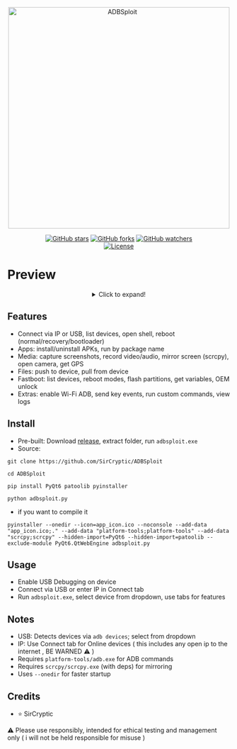 <p align="center">
  <a href="https://github.com/SirCryptic">
    <img src="https://github.com/user-attachments/assets/aa180c93-a181-491e-a65f-7f66509681c8" alt="ADBSploit" width="500" 
    onmouseover="this.style.transform='scale(1.05)'; this.style.opacity='0.8';" 
    onmouseout="this.style.transform='scale(1)'; this.style.opacity='1';">
  </a>

  <p align="center">
  <a href="https://github.com/sircryptic/ADBSploit/stargazers"><img src="https://img.shields.io/github/stars/sircryptic/ADBSploit.svg" alt="GitHub stars"></a>
  <a href="https://github.com/sircryptic/ADBSploit/network"><img src="https://img.shields.io/github/forks/sircryptic/ADBSploit.svg" alt="GitHub forks"></a>
  <a href="https://github.com/sircryptic/ADBSploit/watchers"><img src="https://img.shields.io/github/watchers/sircryptic/ADBSploit.svg" alt="GitHub watchers"></a>
      <br>
    <a href="https://github.com/SirCryptic/ADBSploit/blob/main/LICENSE"><img src="https://img.shields.io/badge/license-MIT-green.svg" alt="License"></a>
</p>
<h1 align="left">Preview</h1>

<center>

<details>
  <summary>Click to expand!</summary>
  
![adbsploit](https://github.com/user-attachments/assets/c068715e-faaf-4f5c-bebe-2d6efe642fb5)
  
</details>


</center>

## Features
- Connect via IP or USB, list devices, open shell, reboot (normal/recovery/bootloader)
- Apps: install/uninstall APKs, run by package name
- Media: capture screenshots, record video/audio, mirror screen (scrcpy), open camera, get GPS
- Files: push to device, pull from device
- Fastboot: list devices, reboot modes, flash partitions, get variables, OEM unlock
- Extras: enable Wi-Fi ADB, send key events, run custom commands, view logs

## Install
- Pre-built: Download [release](https://github.com/SirCryptic/ADBSploit/releases), extract folder, run `adbsploit.exe`
- Source:
```
git clone https://github.com/SirCryptic/ADBSploit
```
```
cd ADBSploit
```
```
pip install PyQt6 patoolib pyinstaller
```
```
python adbsploit.py
```
- if you want to compile it
```
pyinstaller --onedir --icon=app_icon.ico --noconsole --add-data "app_icon.ico;." --add-data "platform-tools;platform-tools" --add-data "scrcpy;scrcpy" --hidden-import=PyQt6 --hidden-import=patoolib --exclude-module PyQt6.QtWebEngine adbsploit.py
```
## Usage
- Enable USB Debugging on device
- Connect via USB or enter IP in Connect tab
- Run `adbsploit.exe`, select device from dropdown, use tabs for features

## Notes
- USB: Detects devices via `adb devices`; select from dropdown
- IP: Use Connect tab for Online devices ( this includes any open ip to the internet , BE WARNED ⚠️ )
- Requires `platform-tools/adb.exe` for ADB commands
- Requires `scrcpy/scrcpy.exe` (with deps) for mirroring
- Uses `--onedir` for faster startup

## Credits

- ⭐ SirCryptic

⚠️ Please use responsibly, intended for ethical testing and management only ( i will not be held responsible for misuse )
